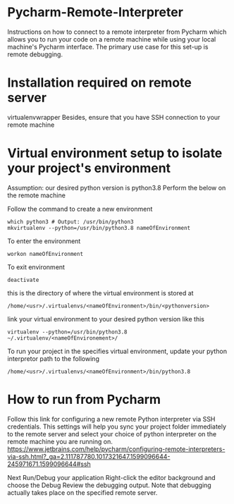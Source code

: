 # Pycharm-Remote-Interpreter
Instructions on how to connect to a remote interpreter from Pycharm which allows you to run your code on a remote machine while using your local machine's Pycharm interface. The primary use case for this set-up is remote debugging.

# Installation required on remote server
virtualenvwrapper
Besides, ensure that you have SSH connection to your remote machine

# Virtual environment setup to isolate your project's environment
Assumption: our desired python version is python3.8
Perform the below on the remote machine

 Follow the command to create a new environment
 ```
which python3 # Output: /usr/bin/python3
mkvirtualenv --python=/usr/bin/python3.8 nameOfEnvironment
 ```
 
 To enter the environment
 ```
 workon nameOfEnvironment
 ```
 
 To exit environment
 ```
 deactivate
 ```
this is the directory of where the virtual environment is stored at
```
/home/<usr>/.virtualenvs/<nameOfEnvironment>/bin/<pythonversion>
```

link your virtual environment to your desired python version like this
```
virtualenv --python=/usr/bin/python3.8 ~/.virtualenv/<nameOfEnvironement>/
```

To run your project in the specifies virtual environment, update your python interpretor path to the following
```
/home/<usr>/.virtualenvs/<nameOfEnvironment>/bin/python3.8
```

# How to run from Pycharm

Follow this link for configuring a new remote Python interpreter via SSH credentials. This settings will help you sync your project folder immediately to the remote
server and select your choice of python interpreter on the remote machine you are running on.
https://www.jetbrains.com/help/pycharm/configuring-remote-interpreters-via-ssh.html?_ga=2.111787780.1017321647.1599096644-245971671.1599096644#ssh

Next Run/Debug your application
Right-click the editor background and choose the Debug <name> 
Review the debugging output. Note that debugging actually takes place on the specified remote server.
  


